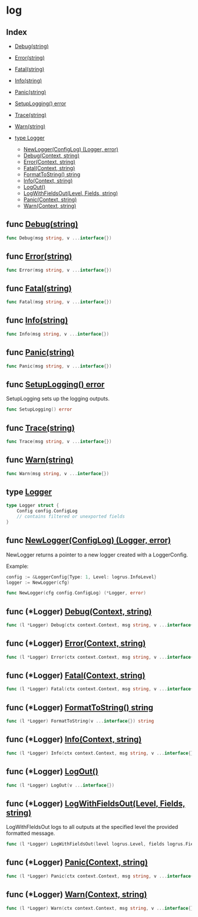 
# log

## Index

- [Debug(string)](#func-debugstring)
- [Error(string)](#func-errorstring)
- [Fatal(string)](#func-fatalstring)
- [Info(string)](#func-infostring)
- [Panic(string)](#func-panicstring)
- [SetupLogging() error](#func-setuplogging-error)
- [Trace(string)](#func-tracestring)
- [Warn(string)](#func-warnstring)

- [type Logger](#type-logger)
  - [NewLogger(ConfigLog) (Logger, error)](#func-newloggerconfiglog-logger-error)
  - [Debug(Context, string)](#func-logger-debugcontext-string)
  - [Error(Context, string)](#func-logger-errorcontext-string)
  - [Fatal(Context, string)](#func-logger-fatalcontext-string)
  - [FormatToString() string](#func-logger-formattostring-string)
  - [Info(Context, string)](#func-logger-infocontext-string)
  - [LogOut()](#func-logger-logout)
  - [LogWithFieldsOut(Level, Fields, string)](#func-logger-logwithfieldsoutlevel-fields-string)
  - [Panic(Context, string)](#func-logger-paniccontext-string)
  - [Warn(Context, string)](#func-logger-warncontext-string)

## func [Debug(string)](<log.go#L189>)

```go
func Debug(msg string, v ...interface{})
```
## func [Error(string)](<log.go#L183>)

```go
func Error(msg string, v ...interface{})
```
## func [Fatal(string)](<log.go#L207>)

```go
func Fatal(msg string, v ...interface{})
```
## func [Info(string)](<log.go#L171>)

```go
func Info(msg string, v ...interface{})
```
## func [Panic(string)](<log.go#L201>)

```go
func Panic(msg string, v ...interface{})
```
## func [SetupLogging() error](<log.go#L121>)

SetupLogging sets up the logging outputs.


```go
func SetupLogging() error
```
## func [Trace(string)](<log.go#L195>)

```go
func Trace(msg string, v ...interface{})
```
## func [Warn(string)](<log.go#L177>)

```go
func Warn(msg string, v ...interface{})
```


## type [Logger](<log.go#L21>)
```go
type Logger struct {
	Config config.ConfigLog
	// contains filtered or unexported fields
}
```

## func [NewLogger(ConfigLog) (Logger, error)](<log.go#L95>)

NewLogger returns a pointer to a new logger created
with a LoggerConfig.

Example:

```go
config := &LoggerConfig{Type: 1, Level: logrus.InfoLevel}
logger := NewLogger(cfg)

```


```go
func NewLogger(cfg config.ConfigLog) (*Logger, error)
```

## func (*Logger) [Debug(Context, string)](<log.go#L75>)

```go
func (l *Logger) Debug(ctx context.Context, msg string, v ...interface{})
```
## func (*Logger) [Error(Context, string)](<log.go#L71>)

```go
func (l *Logger) Error(ctx context.Context, msg string, v ...interface{})
```
## func (*Logger) [Fatal(Context, string)](<log.go#L83>)

```go
func (l *Logger) Fatal(ctx context.Context, msg string, v ...interface{})
```
## func (*Logger) [FormatToString() string](<log.go#L27>)

```go
func (l *Logger) FormatToString(v ...interface{}) string
```
## func (*Logger) [Info(Context, string)](<log.go#L63>)

```go
func (l *Logger) Info(ctx context.Context, msg string, v ...interface{})
```
## func (*Logger) [LogOut()](<log.go#L31>)

```go
func (l *Logger) LogOut(v ...interface{})
```
## func (*Logger) [LogWithFieldsOut(Level, Fields, string)](<log.go#L37>)

LogWithFIeldsOut logs to all outputs at the specified
level the provided formatted message.


```go
func (l *Logger) LogWithFieldsOut(level logrus.Level, fields logrus.Fields, msg string, v ...interface{})
```
## func (*Logger) [Panic(Context, string)](<log.go#L79>)

```go
func (l *Logger) Panic(ctx context.Context, msg string, v ...interface{})
```
## func (*Logger) [Warn(Context, string)](<log.go#L67>)

```go
func (l *Logger) Warn(ctx context.Context, msg string, v ...interface{})
```

